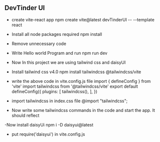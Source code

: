 ## DevTinder UI

- create vite-react app
  npm create vite@latest devTinderUI -- --template react
- Install all node packages required
  npm install
- Remove unnecessary code
- Write Hello world Program and run
  npm run dev
- Now In this project we are using tailwind css and daisyUI
- Install tailwind css v4.0
  npm install tailwindcss @tailwindcss/vite

- write the above code in vite.config.js file
  import { defineConfig } from 'vite'
  import tailwindcss from '@tailwindcss/vite'
  export default defineConfig({
  plugins: [
  tailwindcss(),
  ],
  })

- import tailwindcss in index.css file
  @import "tailwindcss";

- Now write some tailwindcss commands in the code and start the app. It should reflect

-Now install daisyUi
npm i -D daisyui@latest

- put require('daisyui') in vite.config.js
